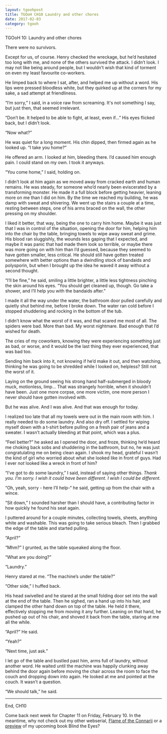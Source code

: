 ```yaml
---
layout: tgoohpost
title: TGOoH CH10 Laundry and other chores
date: 2017-02-03
category: tgooh
---
```


TGOoH 10: Laundry and other chores

There were no survivors. 

Except for us, of course. Henry checked the wreckage, but he’d hesitated too long with me, and none of the others survived the attack. I didn’t look. I may not like being around people, but I wouldn’t wish that kind of torment on even my least favourite co-workers.

He limped back to where I sat, after, and helped me up without a word. His lips were pressed bloodless white, but they quirked up at the corners for my sake, a sad attempt at friendliness. 

“I’m sorry,” I said, in a voice raw from screaming. It's not something I say, but just then, that seemed irrelevant.

“Don’t be. It helped to be able to fight, at least, even if…” His eyes flicked back, but I didn’t look.

“Now what?”

He was quiet for a long moment. His chin dipped, then firmed again as he looked up. “I take you home?”

He offered an arm. I looked at him, bleeding there. I’d caused him enough pain. I could stand on my own. I took it anyways.

“You come home,” I said, holding on. 

I didn’t look at him again as we moved away from cracked earth and human remains. He was steady, for someone who’d nearly been eviscerated by a transforming monster. He made it a full block before getting heavier, leaning more on me than I did on him. By the time we reached my building, he was damp with sweat and shivering. We went up the stairs a couple at a time, resting between steps, one of his arms braced on the wall, the other pressing on my shoulder.

I liked it better, that way, being the one to carry him home. Maybe it was just that I was in control of the situation, opening the door for him, helping him into the chair by the table, bringing towels to wipe away sweat and grime. His blood ran sluggishly, the wounds less gaping that I expected, and maybe it was panic that had made them look so terrible, or maybe there was more going on with him than I’d guessed, because they seemed to have gotten smaller, less critical. He should still have gotten treated somewhere with better options than a dwindling stock of bandaids and polysporin, but when I brought up the idea he waved it away without a second thought.

“I’ll be fine,” he said, smiling a little brighter, a little less tightness pinching the skin around his eyes. “You should get cleaned up, though. Go take a shower, and I’ll help you with the bandaids after.”

I made it all the way under the water, the bathroom door pulled carefully and quietly shut behind me, before I broke down. The water ran cold before I stopped shuddering and rocking in the bottom of the tub. 

I didn’t know what the worst of it was, and that scared me most of all. The spiders were bad. More than bad. My worst nightmare. Bad enough that I’d wished for death. 

The cries of my coworkers, knowing they were experiencing something just as bad, or worse, and it would be the last thing they ever experienced, that was bad too. 

Sending him back into it, not knowing if he’d make it out, and then watching, thinking he was going to be shredded while I looked on, helpless? Still not the worst of it. 

Laying on the ground seeing his strong hand half-submerged in bloody muck, motionless, limp… That was strangely horrible, when it shouldn’t have been. Just one more corpse, one more victim, one more person I never should have gotten involved with.

But he was alive. And I was alive. And that was enough for today.

I realized too late that all my towels were out in the main room with him. I really needed to do some laundry. And also dry off. I settled for wiping myself down with a t-shirt before pulling on a fresh pair of jeans and a sweater. I wasn’t actually bleeding at that point, which was a plus.

“Feel better?” he asked as I opened the door, and froze, thinking he’d heard me choking back sobs and shuddering in the bathroom, but no, he was just congratulating me on being clean again. I shook my head, grateful I wasn’t the kind of girl who worried about what she looked like in front of guys. Had I ever *not* looked like a wreck in front of him?

“I’ve got to do some laundry,” I said, instead of saying other things. *Thank you. I’m sorry. I wish it could have been different. I wish I could be different.*

“Oh, yeah, sorry - here I’ll help-“ he said, getting up from the chair with a wince.

“Sit down,” I sounded harsher than I should have, a contributing factor in how quickly he found his seat again. 

I puttered around for a couple minutes, collecting towels, sheets, anything white and washable. This was going to take serious bleach. Then I grabbed the edge of the table and started pulling. 

“April?”

“Mhm?” I grunted, as the table squeaked along the floor.

“What are you doing?”

“Laundry.”

Henry stared at me. “The machine’s under the table?”

“Other side,” I huffed back. 

His head swivelled and he stared at the small folding door set into the wall at the end of the table. Then he sighed, ran a hand up into his hair, and clamped the other hand down on top of the table. He held it there, effectively stopping me from moving it any further. Leaning on that hand, he pushed up out of his chair, and shoved it back from the table, staring at me all the while.

“April?” He said.

“Yeah?”

“Next time, just ask.”

I let go of the table and bustled past him, arms full of laundry, without another word. He waited until the machine was happily clunking away behind the door again before moving the chair across the room to face the couch and dropping down into again. He looked at me and pointed at the couch. It wasn’t a question.

“We should talk,” he said.

<hr>

End, CH10

Come back next week for Chapter 11 on Friday, February 10. In the meantime, why not check out my other webserial, [Flame of the Connarii](http://kaie.space/fotc.html) or a [preview](http://kaie.space/book/2016/10/05/Preview-Chapter-1.html) of my upcoming book Blind the Eyes?

